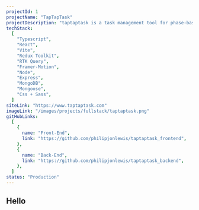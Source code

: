 ```yaml
---
projectId: 1
projectName: "TapTapTask"
projectDescription: "taptaptask is a task management tool for phase-based projects. CRUD REST API Backend made with node + express --fix this description"
techStack:
  [
    "Typescript",
    "React",
    "Vite",
    "Redux Toolkit",
    "RTK Query",
    "Framer-Motion",
    "Node",
    "Express",
    "MongoDB",
    "Mongoose",
    "Css + Sass",
  ]
siteLink: "https://www.taptaptask.com"
imageLink: "/images/projects/fullstack/taptaptask.png"
gitHubLinks:
  [
    {
      name: "Front-End",
      link: "https://github.com/philipjonlewis/taptaptask_frontend",
    },
    {
      name: "Back-End",
      link: "https://github.com/philipjonlewis/taptaptask_backend",
    },
  ]
status: "Production"
---
```


## Hello
